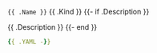 `{{ .Name }}` {{ .Kind }}
{{- if .Description }}

{{ .Description }}
{{- end }}

```yaml
{{ .YAML -}}
```